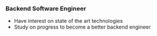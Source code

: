 ### Backend Software Engineer

- Have interest on state of the art technologies
- Study on progress to become a better backend engineer
